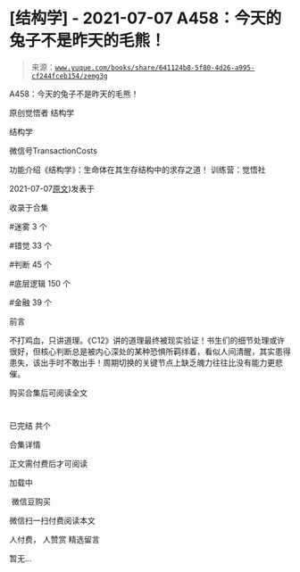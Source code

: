 # [结构学] - 2021-07-07 A458：今天的兔子不是昨天的毛熊！

> 来源：[`www.yuque.com/books/share/641124b8-5f80-4d26-a995-cf244fceb154/zemg3g`](https://www.yuque.com/books/share/641124b8-5f80-4d26-a995-cf244fceb154/zemg3g)



A458：今天的兔子不是昨天的毛熊！ 

原创觉悟者 结构学 

结构学 

微信号TransactionCosts 

功能介绍《结构学》：生命体在其生存结构中的求存之道！ 训练营：觉悟社 

2021-07-07[原文](https://mp.weixin.qq.com/s?__biz=MzIzMDYwOTM0Mg==&mid=2247485945&idx=1&sn=e575799e1d693147593aca2220da1ab8&chksm=e8b19128dfc6183eb8468a4f462cf4612c11b8770de4b4f21a3978873eafc06e5e1e789db5d4#rd))发表于 

收录于合集 

#迷雾 3 个 

#错觉 33 个 

#判断 45 个 

#底层逻辑 150 个 

#金融 39 个 

前言 

不打鸡血，只讲道理。《C12》讲的道理最终被现实验证！书生们的细节处理或许很好，但核心判断总是被内心深处的某种恐惧所羁绊着，看似人间清醒，其实患得患失，该出手时不敢出手！周期切换的关键节点上缺乏魄力往往比没有能力更悲催。 

购买合集后可阅读全文 

# 

已完结 共个 

合集详情 

正文需付费后才可阅读 

加载中 

 微信豆购买 

微信扫一扫付费阅读本文 

人付费， 人赞赏 <ne-h3 id="Kpgf4" data-lake-id="Kpgf4"><ne-heading-ext><ne-heading-anchor></ne-heading-anchor><ne-heading-fold></ne-heading-fold></ne-heading-ext><ne-heading-content>精选留言</ne-heading-content></ne-h3> 

暂无...